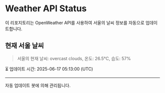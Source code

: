 
# Weather API Status

이 리포지토리는 OpenWeather API를 사용하여 서울의 날씨 정보를 자동으로 업데이트합니다.

## 현재 서울 날씨
> 서울의 현재 날씨: overcast clouds, 온도: 26.5°C, 습도: 57%

⏳ 업데이트 시간: 2025-06-17 05:13:00 (UTC)

---
자동 업데이트 봇에 의해 관리됩니다.
